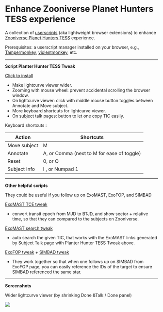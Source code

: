 # Enhance Zooniverse Planet Hunters TESS experience

A collection of [userscripts](https://en.wikipedia.org/wiki/Userscript) (aka lightweight browser extensions) to enhance [Zooniverse Planet Hunters TESS](https://www.zooniverse.org/projects/nora-dot-eisner/planet-hunters-tess/classify) experience.

Prerequisites: a userscript manager installed on your browser, e.g., [Tampermonkey](https://www.tampermonkey.net/), [violentmonkey](https://violentmonkey.github.io/), etc.

---

**Script Planter Hunter TESS Tweak**

[Click to install](https://github.com/orionlee/planet_hunters_tess_userscripts/raw/master/zn_planet_hunter_tess.user.js)


- Make lightcurve viewer wider.
- Zooming with mouse wheel: prevent accidental scrolling the browser window.
- On lightcurve viewer: click with middle mouse button toggles between Annotate and Move subject.
- More keyboard shortcuts for lightcurve viewer.
- On subject talk pages: button to let one copy TIC easily.

Keyboard shortcuts :

Action | Shortcuts
-------|----------
Move subject| M
Annotate | A, or Comma (next to M for ease of toggle)
Reset | 0, or O
Subject Info| I , or Numpad 1

---

**Other helpful scripts**

They could be useful if you follow up on ExoMAST, ExoFOP, and SIMBAD

[ExoMAST TCE tweak](https://github.com/orionlee/planet_hunters_tess_userscripts/raw/master/tess_exomast_tce_tweak.user.js)
- convert transit epoch from MJD to BTJD, and show sector + relative time, so that they can compared to the subjects on Zooniverse.

[ExoMAST search tweak](https://github.com/orionlee/planet_hunters_tess_userscripts/raw/master/tess_exomast_search_tweak.user.js)
- auto search the given TIC, that works with the ExoMAST links generated by Subject Talk page with Planter Hunter TESS Tweak above.

[ExoFOP tweak](https://github.com/orionlee/planet_hunters_tess_userscripts/raw/master/tess_exofop_tweak.user.js) + [SIMBAD tweak](https://github.com/orionlee/planet_hunters_tess_userscripts/raw/master/tess_simbad_tweak.user.js)
- They work together so that when one follows up on SIMBAD from ExoFOP page, you can easily reference the IDs of the target to ensure SIMBAD referenced the same star.


---

**Screenshots**

Wider lightcurve viewer (by shrinking Done &Talk / Done panel)

<img src="https://imgur.com/Y1vQTo0.png">











